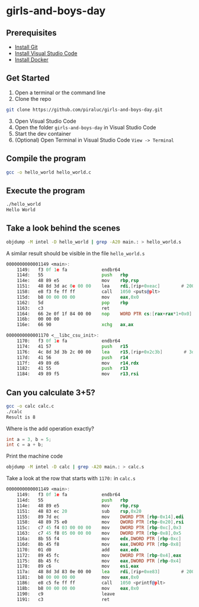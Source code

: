 # girls-and-boys-day

## Prerequisites

-	[Install Git](https://github.com/git-guides/install-git)
-	[Install Visual Studio Code](https://code.visualstudio.com/download)
-	[Install Docker](https://docs.docker.com/get-docker/)

## Get Started
1. Open a terminal or the command line
2. Clone the repo

```bash
git clone https://github.com/piraluc/girls-and-boys-day.git
```
3. Open Visual Studio Code
4. Open the folder `girls-and-boys-day` in Visual Studio Code
5. Start the dev container
6. (Optional) Open Terminal in Visual Studio Code `View -> Terminal`

## Compile the program
```bash
gcc -o hello_world hello_world.c
```
## Execute the program
```bash
./hello_world
Hello World
```
## Take a look behind the scenes
```bash
objdump -M intel -D hello_world | grep -A20 main.: > hello_world.s
```

A similar result should be visible in the file `hello_world.s`
```asm
0000000000001149 <main>:
    1149:	f3 0f 1e fa          	endbr64 
    114d:	55                   	push   rbp
    114e:	48 89 e5             	mov    rbp,rsp
    1151:	48 8d 3d ac 0e 00 00 	lea    rdi,[rip+0xeac]        # 2004 <_IO_stdin_used+0x4>
    1158:	e8 f3 fe ff ff       	call   1050 <puts@plt>
    115d:	b8 00 00 00 00       	mov    eax,0x0
    1162:	5d                   	pop    rbp
    1163:	c3                   	ret    
    1164:	66 2e 0f 1f 84 00 00 	nop    WORD PTR cs:[rax+rax*1+0x0]
    116b:	00 00 00 
    116e:	66 90                	xchg   ax,ax

0000000000001170 <__libc_csu_init>:
    1170:	f3 0f 1e fa          	endbr64 
    1174:	41 57                	push   r15
    1176:	4c 8d 3d 3b 2c 00 00 	lea    r15,[rip+0x2c3b]        # 3db8 <__frame_dummy_init_array_entry>
    117d:	41 56                	push   r14
    117f:	49 89 d6             	mov    r14,rdx
    1182:	41 55                	push   r13
    1184:	49 89 f5             	mov    r13,rsi
```

## Can you calculate 3+5?
```bash
gcc -o calc calc.c
./calc
Result is 8
```
Where is the add operation exactly?
```C
int a = 3, b = 5;
int c = a + b;
```
Print the machine code

```bash
objdump -M intel -D calc | grep -A20 main.: > calc.s
```

Take a look at the row that starts with `1170:` in `calc.s`

```asm
0000000000001149 <main>:
    1149:	f3 0f 1e fa          	endbr64 
    114d:	55                   	push   rbp
    114e:	48 89 e5             	mov    rbp,rsp
    1151:	48 83 ec 20          	sub    rsp,0x20
    1155:	89 7d ec             	mov    DWORD PTR [rbp-0x14],edi
    1158:	48 89 75 e0          	mov    QWORD PTR [rbp-0x20],rsi
    115c:	c7 45 f4 03 00 00 00 	mov    DWORD PTR [rbp-0xc],0x3
    1163:	c7 45 f8 05 00 00 00 	mov    DWORD PTR [rbp-0x8],0x5
    116a:	8b 55 f4             	mov    edx,DWORD PTR [rbp-0xc]
    116d:	8b 45 f8             	mov    eax,DWORD PTR [rbp-0x8]
    1170:	01 d0                	add    eax,edx
    1172:	89 45 fc             	mov    DWORD PTR [rbp-0x4],eax
    1175:	8b 45 fc             	mov    eax,DWORD PTR [rbp-0x4]
    1178:	89 c6                	mov    esi,eax
    117a:	48 8d 3d 83 0e 00 00 	lea    rdi,[rip+0xe83]        # 2004 <_IO_stdin_used+0x4>
    1181:	b8 00 00 00 00       	mov    eax,0x0
    1186:	e8 c5 fe ff ff       	call   1050 <printf@plt>
    118b:	b8 00 00 00 00       	mov    eax,0x0
    1190:	c9                   	leave  
    1191:	c3                   	ret    

```
